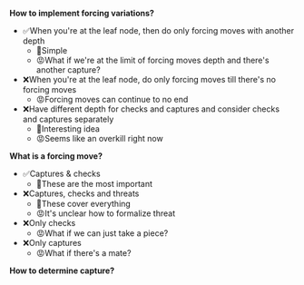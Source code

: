 **How to implement forcing variations?**
* ✅When you're at the leaf node, then do only forcing moves with another depth
    * 🙂Simple
    * 😡What if we're at the limit of forcing moves depth and there's another capture?
* ❌When you're at the leaf node, do only forcing moves till there's no forcing moves
    * 😡Forcing moves can continue to no end
* ❌Have different depth for checks and captures and consider checks and captures separately
    * 🙂Interesting idea
    * 😡Seems like an overkill right now


**What is a forcing move?**
* ✅Captures & checks
    * 🙂These are the most important
* ❌Captures, checks and threats
    * 🙂These cover everything
    * 😡It's unclear how to formalize threat
* ❌Only checks
    * 😡What if we can just take a piece?
* ❌Only captures
    * 😡What if there's a mate?


**How to determine capture?**